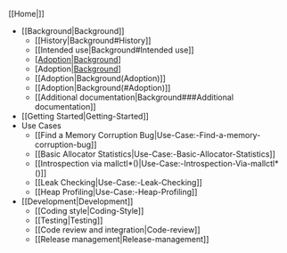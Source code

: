 [[Home|]]
* [[Background|Background]]
  - [[History|Background#History]]
  - [[Intended use|Background#Intended use]]
  - [[Adoption|Background](Adoption)]
  - [Adoption|[Background](#Adoption)]
  - [[Adoption|Background(Adoption)]]
  - [[Adoption|Background(#Adoption)]]
  - [[Additional documentation|Background###Additional documentation]]
* [[Getting Started|Getting-Started]]
* Use Cases
  - [[Find a Memory Corruption Bug|Use-Case:-Find-a-memory-corruption-bug]]
  - [[Basic Allocator Statistics|Use-Case:-Basic-Allocator-Statistics]]
  - [[Introspection via mallctl*()|Use-Case:-Introspection-Via-mallctl*()]]
  - [[Leak Checking|Use-Case:-Leak-Checking]]
  - [[Heap Profiling|Use-Case:-Heap-Profiling]]
* [[Development|Development]]
  - [[Coding style|Coding-Style]]
  - [[Testing|Testing]]
  - [[Code review and integration|Code-review]]
  - [[Release management|Release-management]]